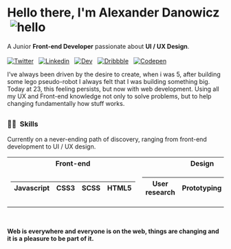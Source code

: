 # Hello there, I'm Alexander Danowicz  ![hello](https://i.ibb.co/MRhJwnC/ezgif-com-resize-2.gif)
A Junior **Front-end Developer** passionate about **UI / UX Design**.
</br>
</br>
[![Twitter](https://briller.com.br/portfolio/icons/twitter.svg)](https://twitter.com/AlexDanowicz)  
[![Linkedin](https://briller.com.br/portfolio/icons/linkedin.svg)](https://linkedin.com/in/danowicz)  
[![Dev](https://briller.com.br/portfolio/icons/dev.svg)](https://dev.to/)  
[![Dribbble](https://briller.com.br/portfolio/icons/dribbble.svg)](https://dribbble.com/)  
[![Codepen](https://briller.com.br/portfolio/icons/codepen.svg)](https://codepen.io/)  
</br>


I’ve always been driven by the desire to create, when i was 5, after building some lego pseudo-robot I always felt that I was building something big. Today at 23, this feeling persists, but now with web development. Using all my UX and Front-end knowledge not only to solve problems, but to help changing fundamentally how stuff works.
##
### 🤹🏻   Skills
Currently on a never-ending path of discovery, ranging from front-end development to UI / UX design.








<table>
<tr><th>Front-end</th><th>Design</th></tr>
<tr><td>

| Javascript | CSS3 | SCSS | HTML5 |
|------------|------|------|-------|


</td><td>

| User research | Prototyping | Interface design |
|---------------|-------------|------------------|

</td></tr> </table>

</br>

**Web is everywhere and everyone is on the web, things are changing and it is a pleasure to be part of it.**



